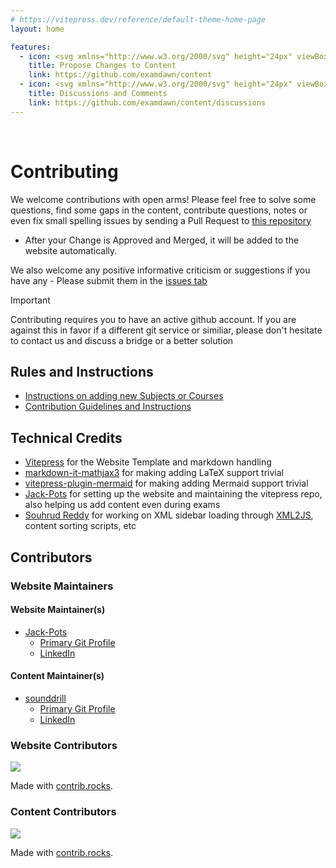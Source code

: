 ```yaml
---
# https://vitepress.dev/reference/default-theme-home-page
layout: home

features:
  - icon: <svg xmlns="http://www.w3.org/2000/svg" height="24px" viewBox="0 -960 960 960" width="24px" fill="#5f6368"><path d="M160-400v-80h280v80H160Zm0-160v-80h440v80H160Zm0-160v-80h440v80H160Zm360 560v-123l221-220q9-9 20-13t22-4q12 0 23 4.5t20 13.5l37 37q8 9 12.5 20t4.5 22q0 11-4 22.5T863-380L643-160H520Zm300-263-37-37 37 37ZM580-220h38l121-122-18-19-19-18-122 121v38Zm141-141-19-18 37 37-18-19Z"/></svg>
    title: Propose Changes to Content
    link: https://github.com/examdawn/content
  - icon: <svg xmlns="http://www.w3.org/2000/svg" height="24px" viewBox="0 -960 960 960" width="24px" fill="#5f6368"><path d="M411-480q-28 0-46-21t-13-49l12-72q8-43 40.5-70.5T480-720q44 0 76.5 27.5T597-622l12 72q5 28-13 49t-46 21H411Zm24-80h91l-8-49q-2-14-13-22.5t-25-8.5q-14 0-24.5 8.5T443-609l-8 49ZM124-441q-23 1-39.5-9T63-481q-2-9-1-18t5-17q0 1-1-4-2-2-10-24-2-12 3-23t13-19l2-2q2-19 15.5-32t33.5-13q3 0 19 4l3-1q5-5 13-7.5t17-2.5q11 0 19.5 3.5T208-626q1 0 1.5.5t1.5.5q14 1 24.5 8.5T251-596q2 7 1.5 13.5T250-570q0 1 1 4 7 7 11 15.5t4 17.5q0 4-6 21-1 2 0 4l2 16q0 21-17.5 36T202-441h-78Zm676 1q-33 0-56.5-23.5T720-520q0-12 3.5-22.5T733-563l-28-25q-10-8-3.5-20t18.5-12h80q33 0 56.5 23.5T880-540v20q0 33-23.5 56.5T800-440ZM0-240v-63q0-44 44.5-70.5T160-400q13 0 25 .5t23 2.5q-14 20-21 43t-7 49v65H0Zm240 0v-65q0-65 66.5-105T480-450q108 0 174 40t66 105v65H240Zm560-160q72 0 116 26.5t44 70.5v63H780v-65q0-26-6.5-49T754-397q11-2 22.5-2.5t23.5-.5Zm-320 30q-57 0-102 15t-53 35h311q-9-20-53.5-35T480-370Zm0 50Zm1-280Z"/></svg>
    title: Discussions and Comments
    link: https://github.com/examdawn/content/discussions
---
```

<br>

# Contributing

We welcome contributions with open arms! Please feel free to solve some questions, find some gaps in the content, contribute questions, notes or even fix small spelling issues by sending a Pull Request to [this repository](https://github.com/examdawn/content) 
- After your Change is Approved and Merged, it will be added to the website automatically.

We also welcome any positive informative criticism or suggestions if you have any - Please submit them in the [issues tab](https://github.com/examdawn/content/issues)

> [!IMPORTANT]
> Contributing requires you to have an active github account.
> If you are against this in favor if a different git service or similiar, please don't hesitate to contact us and discuss a bridge or a better solution

## Rules and Instructions
- [Instructions on adding new Subjects or Courses](/contents/Readme)
- [Contribution Guidelines and Instructions](https://github.com/examdawn/content/blob/contents/.github/CONTRIBUTING.md)

## Technical Credits
- [Vitepress](https://vitepress.dev/) for the Website Template and markdown handling
- [markdown-it-mathjax3](https://github.com/tani/markdown-it-mathjax3) for making adding LaTeX support trivial
- [vitepress-plugin-mermaid](https://emersonbottero.github.io/vitepress-plugin-mermaid/) for making adding Mermaid support trivial
- [Jack-Pots](https://jack-pots.github.io/) for setting up the website and maintaining the vitepress repo, also helping us add content even during exams 
- [Souhrud Reddy](https://sounddrill31.github.io) for working on XML sidebar loading through [XML2JS](https://www.npmjs.com/package/xml2js), content sorting scripts, etc 
## Contributors
### Website Maintainers
#### Website Maintainer(s)
- [Jack-Pots](https://jack-pots.github.io/)
  - [Primary Git Profile](https://github.com/Jack-Pots)
  - [LinkedIn](https://www.linkedin.com/in/jack-pots/)
#### Content Maintainer(s)
- [sounddrill](https://sounddrill31.github.io/)
  - [Primary Git Profile](https://github.com/sounddrill31/)
  - [LinkedIn](https://www.linkedin.com/in/souhrud-reddy/)

### Website Contributors
<a href="https://github.com/examdawn/examdawn.github.io/graphs/contributors">
  <img src="https://contrib.rocks/image?repo=examdawn/examdawn.github.io" />
</a>

Made with [contrib.rocks](https://contrib.rocks).
### Content Contributors
<a href="https://github.com/examdawn/content/graphs/contributors">
  <img src="https://contrib.rocks/image?repo=examdawn/content" />
</a>

Made with [contrib.rocks](https://contrib.rocks).
